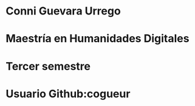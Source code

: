 # Conni Guevara Urrego
# Maestría en Humanidades Digitales
# Tercer semestre
# Usuario Github:cogueur

